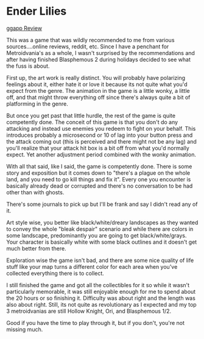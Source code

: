 # Ender Lilies
[ggapp Review](https://ggapp.io/usagichann/reviews/ender-lilies-quietus-of-the-knights/s9Fc8siA)

This was a game that was wildly recommended to me from various sources....online reviews, reddit, etc.  Since I have a penchant for Metroidvania's as a whole, I wasn't surprised by the recommendations and after having finished Blasphemous 2 during holidays decided to see what the fuss is about.

First up, the art work is really distinct.  You will probably have polarizing feelings about it, either hate it or love it because its not quite what you'd expect from the genre.  The animation in the game is a little wonky, a little off, and that might throw everything off since there's always quite a bit of platforming in the genre.

But once you get past that little hurdle, the rest of the game is quite competently done.  The conceit of this game is that you don't do any attacking and instead use enemies you redeem to fight on your behalf.  This introduces probably a microsecond or 10 of lag into your button press and the attack coming out (this is perceived and there might not be any lag) and you'll realize that your attack hit box is a bit off from what you'd normally expect.  Yet another adjustment period combined with the wonky animation.

With all that said, like I said, the game is competently done.  There is some story and exposition but it comes down to "there's a plague on the whole land, and you need to go kill things and fix it".  Every one you encounter is basically already dead or corrupted and there's no conversation to be had other than with ghosts. 

There's some journals to pick up but I'll be frank and say I didn't read any of it.  

Art style wise, you better like black/white/dreary landscapes as they wanted to convey the whole "bleak despair" scenario and while there are colors in some landscape, predominantly you are going to get black/white/grays.  Your character is basically white with some black outlines and it doesn't get much better from there.

Exploration wise the game isn't bad, and there are some nice quality of life stuff like your map turns a different color for each area when you've collected everything there is to collect.

I still finished the game and got all the collectibles for it so while it wasn't particularly memorable, it was still enjoyable enough for me to spend about the 20 hours or so finishing it.  Difficulty was about right and the length was also about right.  Still, its not quite as revolutionary as I expected and my top 3 metroidvanias are still Hollow Knight, Ori, and Blasphemous 1/2.  

Good if you have the time to play through it, but if you don't, you're not missing much.